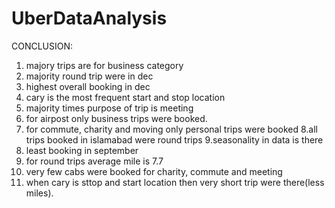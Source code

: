 # UberDataAnalysis
CONCLUSION:

1. majory trips are for business category
2. majority round trip were in dec
3. highest overall booking in dec
4. cary is the most frequent start and stop location
5. majority times purpose of trip is meeting
6. for airpost only business trips were booked.
7. for commute, charity and moving only personal trips were booked
8.all trips booked in islamabad were round trips
9.seasonality in data is there 
10. least booking in september
11. for round trips average mile is 7.7
12. very few cabs were booked for charity, commute and meeting
13. when cary is sttop and start location then very short trip were there(less miles).

